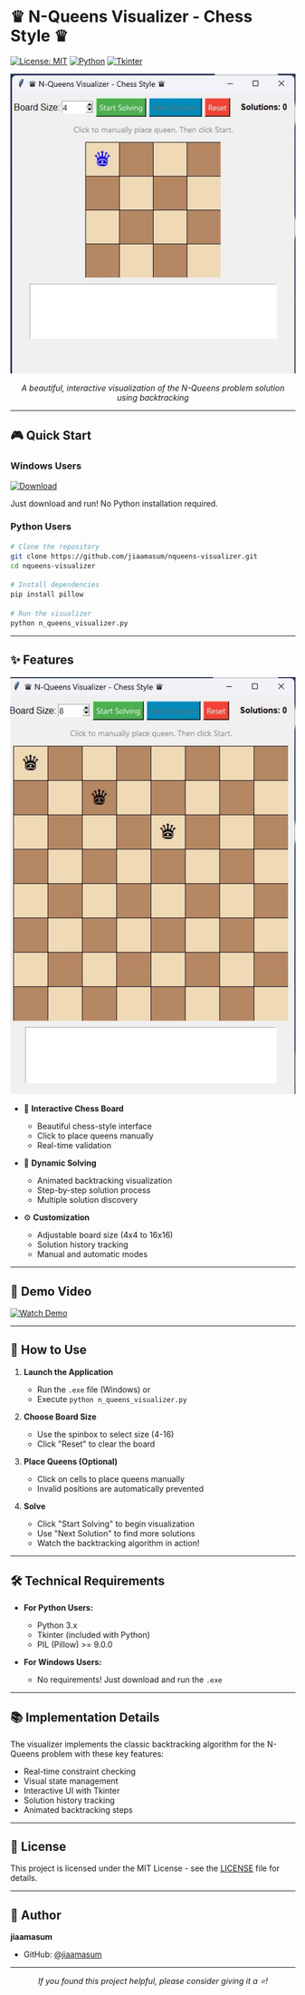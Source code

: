# ♛ N-Queens Visualizer - Chess Style ♛

[![License: MIT](https://img.shields.io/badge/License-MIT-yellow.svg)](https://opensource.org/licenses/MIT)
[![Python](https://img.shields.io/badge/Python-3.x-blue.svg)](https://www.python.org/downloads/)
[![Tkinter](https://img.shields.io/badge/GUI-Tkinter-orange.svg)](https://docs.python.org/3/library/tkinter.html)

<div align="center">
  <img src="demo2.jpg" alt="N-Queens Visualizer Banner" width="800"/>
  
  *A beautiful, interactive visualization of the N-Queens problem solution using backtracking*
</div>

---

## 🎮 Quick Start

### Windows Users
[![Download](https://img.shields.io/badge/Download-Windows_Executable-brightgreen?style=for-the-badge&logo=windows)](https://github.com/jiaamasum/nqueens-visualizer/raw/main/n_queens_visualizer.exe)

Just download and run! No Python installation required.

### Python Users
```bash
# Clone the repository
git clone https://github.com/jiaamasum/nqueens-visualizer.git
cd nqueens-visualizer

# Install dependencies
pip install pillow

# Run the visualizer
python n_queens_visualizer.py
```

---

## ✨ Features

<div align="center">
  <img src="demo1.jpg" alt="Feature Demo" width="600"/>
</div>

- 🎯 **Interactive Chess Board**
  - Beautiful chess-style interface
  - Click to place queens manually
  - Real-time validation

- 🔄 **Dynamic Solving**
  - Animated backtracking visualization
  - Step-by-step solution process
  - Multiple solution discovery

- ⚙️ **Customization**
  - Adjustable board size (4x4 to 16x16)
  - Solution history tracking
  - Manual and automatic modes

---

## 🎥 Demo Video

[![Watch Demo](https://img.shields.io/badge/Watch-Demo_Video-red?style=for-the-badge&logo=youtube)](https://github.com/jiaamasum/nqueens-visualizer/raw/main/%E2%99%9B%20N-Queens%20Visualizer%20-%20Chess%20Style%20%E2%99%9B.mp4)

---

## 📝 How to Use

1. **Launch the Application**
   - Run the `.exe` file (Windows) or
   - Execute `python n_queens_visualizer.py`

2. **Choose Board Size**
   - Use the spinbox to select size (4-16)
   - Click "Reset" to clear the board

3. **Place Queens (Optional)**
   - Click on cells to place queens manually
   - Invalid positions are automatically prevented

4. **Solve**
   - Click "Start Solving" to begin visualization
   - Use "Next Solution" to find more solutions
   - Watch the backtracking algorithm in action!

---

## 🛠️ Technical Requirements

- **For Python Users:**
  - Python 3.x
  - Tkinter (included with Python)
  - PIL (Pillow) >= 9.0.0

- **For Windows Users:**
  - No requirements! Just download and run the `.exe`

---

## 📚 Implementation Details

The visualizer implements the classic backtracking algorithm for the N-Queens problem with these key features:

- Real-time constraint checking
- Visual state management
- Interactive UI with Tkinter
- Solution history tracking
- Animated backtracking steps

---

## 📄 License

This project is licensed under the MIT License - see the [LICENSE](LICENSE) file for details.

---

## 👤 Author

**jiaamasum**
- GitHub: [@jiaamasum](https://github.com/jiaamasum)

---

<div align="center">
  <i>If you found this project helpful, please consider giving it a ⭐️!</i> 